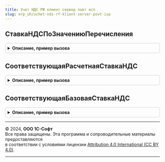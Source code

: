 ```yaml
---
title: Учет НДС РФ клиент сервер повт исп
slug: erp_uh/uchet-nds-rf-klient-server-povt-isp
---
```



## СтавкаНДСПоЗначениюПеречисления
<details style="margin: 1em 0; padding: 0.5em; border: 1px solid #ccc; border-radius: 6px;">

<summary style="font-weight: bold; cursor: pointer;">Описание, пример вызова</summary>

```bsl

// Получение элемента справочника СтавкиНДС по перечислению СтавкиНДС
//
// Параметры:
//	ПеречислениеСтавкаНДС - ПеречислениеСсылка.СтавкиНДС - Значение ставки НДС.
//	ТипНалогообложенияНДС - ПеречислениеСсылка.ТипыНалогообложенияНДС - Налогообложение НДС, в рамках которого нужно найти ставку.
//	                                                       Если Неопределено, то ставка получается по налогообложению ПродажаОблагаетсяНДС.
//	РасчетнаяСтавка       - Булево - значение реквизита РасчетнаяСтавка. Если Неопределено, ставка получается без учета данного реквизита.
// Возвращаемое значение:
//	СправочникСсылка.СтавкиНДС - Соответствующая перечислению ставка НДС.
//
Функция СтавкаНДСПоЗначениюПеречисления(ПеречислениеСтавкаНДС, ТипНалогообложенияНДС = Неопределено, РасчетнаяСтавка = Неопределено) Экспорт
```

Пример вызова
```bsl
Результат = УчетНДСРФКлиентСерверПовтИсп.СтавкаНДСПоЗначениюПеречисления(ПеречислениеСтавкаНДС, ТипНалогообложенияНДС, РасчетнаяСтавка);
```
</details>

## СоответствующаяРасчетнаяСтавкаНДС
<details style="margin: 1em 0; padding: 0.5em; border: 1px solid #ccc; border-radius: 6px;">

<summary style="font-weight: bold; cursor: pointer;">Описание, пример вызова</summary>

```bsl

// Возвращает значение расчетной ставки НДС, соответствующей базовой ставке.
// Например, для ставки 20 будет возвращена ставка 20/120
// Если передана расчетная ставка, то будет возвращена она же.
//
// Параметры:
// 	СтавкаНДС - СправочникСсылка.СтавкиНДС - Базовая ставка НДС
//
// Возвращаемое значение:
// 	СправочникСсылка.СтавкиНДС - Расчетная ставка НДС
//
Функция СоответствующаяРасчетнаяСтавкаНДС(СтавкаНДС) Экспорт
```

Пример вызова
```bsl
Результат = УчетНДСРФКлиентСерверПовтИсп.СоответствующаяРасчетнаяСтавкаНДС(СтавкаНДС) 
```
</details>

## СоответствующаяБазоваяСтавкаНДС
<details style="margin: 1em 0; padding: 0.5em; border: 1px solid #ccc; border-radius: 6px;">

<summary style="font-weight: bold; cursor: pointer;">Описание, пример вызова</summary>

```bsl

// Возвращает значение базовой ставки НДС, соответствующей расчетной ставке.
// Например, для ставки 20/120 будет возвращена ставка 20
// Если передана базовая ставка, то будет возвращена она же.
//
// Параметры:
// 	СтавкаНДС - СправочникСсылка.СтавкиНДС - Расчетная ставка НДС
//
// Возвращаемое значение:
// 	СправочникСсылка.СтавкиНДС - Базовая ставка НДС
//
Функция СоответствующаяБазоваяСтавкаНДС(СтавкаНДС) Экспорт
```

Пример вызова
```bsl
Результат = УчетНДСРФКлиентСерверПовтИсп.СоответствующаяБазоваяСтавкаНДС(СтавкаНДС) 
```
</details>

---

© 2024, **ООО 1С-Софт**  
Все права защищены. Эта программа и сопроводительные материалы предоставляются  
в соответствии с условиями лицензии [Attribution 4.0 International (CC BY 4.0)](https://creativecommons.org/licenses/by/4.0/legalcode).

---
